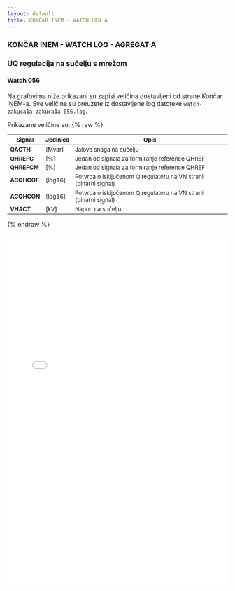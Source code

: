 ```yaml
---
layout: default
title: KONČAR INEM - WATCH GEN A
---
```


### KONČAR INEM - WATCH LOG - AGREGAT A 

### UQ regulacija na sučelju s mrežom

#### Watch 056

Na grafovima niže prikazani su zapisi veličina dostavljeni od strane Končar INEM-a. 
Sve veličine su preuzete iz dostavljene log datoteke `watch-zakuca1a-zakuca1a-056.log`.
                               
Prikazane veličine su:
{% raw %}

<style scoped>
table {
  font-size: 13px;
}
</style>
| Signal | Jedinica | Opis |
|--------|----------|------|
| **QACTH** | [Mvar] | Jalova snaga na sučelju |
| **QHREFC** | [%] | Jedan od signala za formiranje reference QHREF |
| **QHREFCM** | [%] | Jedan od signala za formiranje reference QHREF |
| **ACQHCOF** | [log16] | Potvrda o isključenom Q regulatoru na VN strani (binarni signal) |
| **ACQHCON** | [log16] | Potvrda o isključenom Q regulatoru na VN strani (binarni signal) |
| **VHACT** | [kV] | Napon na sučelju |

{% endraw %}

<div class="wide-graph">
    <iframe src="{{ site.baseurl }}/watch-htmls-a/watch-zakuca1a-zakuca1a-056.html" width="100%" height="800px" frameborder="0"></iframe>
</div>
